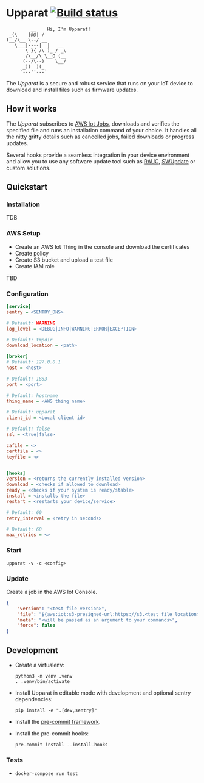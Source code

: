 # Upparat [![Build status](https://badge.buildkite.com/6bea55b122e71fbed1753df01ba0c9df0c0f0cfe111d2589fb.svg)](https://buildkite.com/caru/upparat)

```
         __    Hi, I'm Upparat!
 _(\    |@@| / 
(__/\__ \--/ __
   \___|----|  |   __
       \ }{ /\ )_ / _\
       /\__/\ \__O (__
      (--/\--)    \__/
      _)(  )(_
     `---''---`
```

The _Upparat_ is a secure and robust service that runs on your
IoT device to download and install files such as firmware updates.

## How it works

The _Upparat_ subscribes to [AWS Iot Jobs](https://docs.aws.amazon.com/en_pv/iot/latest/developerguide/iot-jobs.html),
downloads and verifies the specified file and runs an installation command of your
choice. It handles all the nitty gritty details such as cancelled jobs,
failed downloads or progress updates.

Several hooks provide a seamless integration in your device environment and allow you
to use any software update tool such as [RAUC](https://github.com/rauc/rauc),
[SWUpdate](https://github.com/sbabic/swupdate) or custom solutions.

## Quickstart

### Installation
TDB

### AWS Setup
- Create an AWS Iot Thing in the console and download the certificates
- Create policy
- Create S3 bucket and upload a test file
- Create IAM role

TBD

### Configuration
```ini
[service]
sentry = <SENTRY_DNS>

# Default: WARNING
log_level = <DEBUG|INFO|WARNING|ERROR|EXCEPTION>

# Default: tmpdir
download_location = <path>

[broker]
# Default: 127.0.0.1
host = <host>

# Default: 1883
port = <port>

# Default: hostname
thing_name = <AWS thing name>

# Default: upparat
client_id = <Local client id>

# Default: false
ssl = <true|false>

cafile = <>
certfile = <>
keyfile = <>


[hooks]
version = <returns the currently installed version>
download = <checks if allowed to download>
ready = <checks if your system is ready/stable>
install = <installs the file>
restart = <restarts your device/service>

# Default: 60
retry_interval = <retry in seconds>

# Default: 60
max_retries = <>
```

### Start
`upparat -v -c <config>`

### Update
Create a job in the AWS Iot Console.

```json
{
    "version": "<test file version>",
    "file": "${aws:iot:s3-presigned-url:https://s3.<test file location>}",
    "meta": "<will be passed as an argument to your commands>",
    "force": false
}
```


## Development
- Create a virtualenv:
  ```
  python3 -m venv .venv
  . .venv/bin/activate
  ```

- Install Upparat in editable mode with development and optional sentry dependencies:
  ```
  pip install -e ".[dev,sentry]"
  ```

- Install the [pre-commit framework](https://pre-commit.com/#install).

- Install the pre-commit hooks:
  ```
  pre-commit install --install-hooks
  ```

### Tests

- `docker-compose run test`
